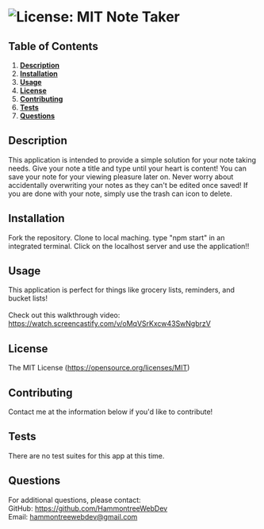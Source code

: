 # ![License: MIT](https://img.shields.io/badge/License-MIT-yellow.svg) Note Taker
  ## Table of Contents
  1. **[Description](#description)**<br>
  2. **[Installation](#installation)**<br>
  3. **[Usage](#usage)**<br>
  4. **[License](#license)**<br>
  5. **[Contributing](#contributing)**<br>
  6. **[Tests](#tests)**<br>
  7. **[Questions](#questions)**<br>
  ## Description
  This application is intended to provide a simple solution for your note taking needs. Give your note a title and type until your heart is content! You can save your note for your viewing pleasure later on. Never worry about accidentally overwriting your notes as they can't be edited once saved! If you are done with your note, simply use the trash can icon to delete.
  ## Installation
  Fork the repository. Clone to local maching. type "npm start" in an integrated terminal. Click on the localhost server and use the application!!
  ## Usage
  This application is perfect for things like grocery lists, reminders, and bucket lists!<br>
  <br>
  Check out this walkthrough video:<br>
  https://watch.screencastify.com/v/oMqVSrKxcw43SwNgbrzV
  ## License
  The MIT License (https://opensource.org/licenses/MIT)
  ## Contributing
  Contact me at the information below if you'd like to contribute!
  ## Tests
  There are no test suites for this app at this time.
  ## Questions
  For additional questions, please contact:<br>
  GitHub: https://github.com/HammontreeWebDev<br>
  Email: hammontreewebdev@gmail.com